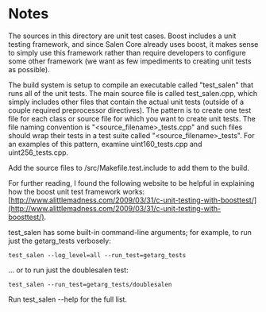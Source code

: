 # Notes
The sources in this directory are unit test cases.  Boost includes a
unit testing framework, and since Salen Core already uses boost, it makes
sense to simply use this framework rather than require developers to
configure some other framework (we want as few impediments to creating
unit tests as possible).

The build system is setup to compile an executable called "test_salen"
that runs all of the unit tests.  The main source file is called
test_salen.cpp, which simply includes other files that contain the
actual unit tests (outside of a couple required preprocessor
directives).  The pattern is to create one test file for each class or
source file for which you want to create unit tests.  The file naming
convention is "<source_filename>_tests.cpp" and such files should wrap
their tests in a test suite called "<source_filename>_tests".  For an
examples of this pattern, examine uint160_tests.cpp and
uint256_tests.cpp.

Add the source files to /src/Makefile.test.include to add them to the build.

For further reading, I found the following website to be helpful in
explaining how the boost unit test framework works:
[http://www.alittlemadness.com/2009/03/31/c-unit-testing-with-boosttest/](http://www.alittlemadness.com/2009/03/31/c-unit-testing-with-boosttest/).

test_salen has some built-in command-line arguments; for
example, to run just the getarg_tests verbosely:

    test_salen --log_level=all --run_test=getarg_tests

... or to run just the doublesalen test:

    test_salen --run_test=getarg_tests/doublesalen

Run  test_salen --help   for the full list.

